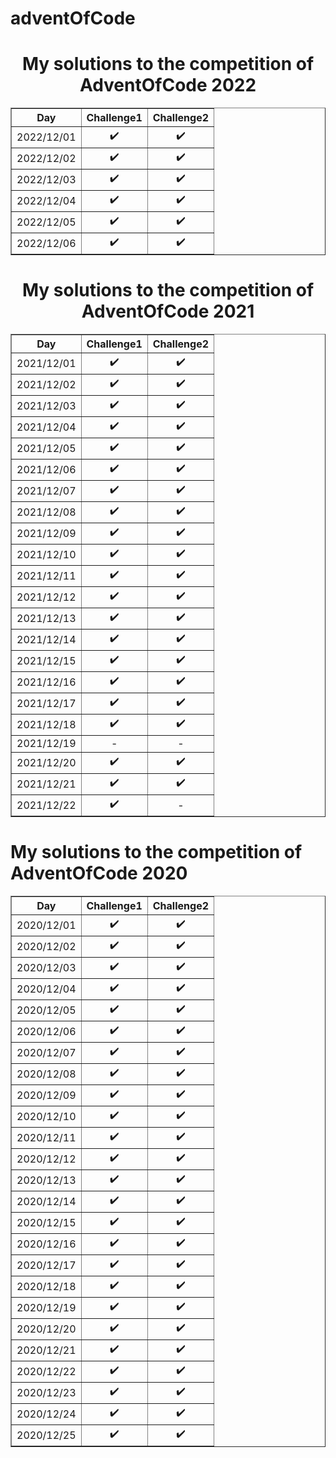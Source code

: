 # adventOfCode
<body>
<div style="text-align: center;">
<h1>My solutions to the competition of AdventOfCode 2022</h1>
<table border="1" style="margin: 0px auto;">
<tr>
    <th>Day</th>
    <th>Challenge1</th> 
    <th>Challenge2</th>
  </tr>
    <tr>
        <td>2022/12/01</td>
		<td style="text-align: center;">&#10004;&#65039;</td>
		<td style="text-align: center;">&#10004;&#65039;</td>
    </tr>
    <tr>
    <td>2022/12/02</td>
        <td style="text-align: center;">&#10004;&#65039;</td>
    	<td style="text-align: center;">&#10004;&#65039;</td>
    </tr>
    <tr>
        <td>2022/12/03</td>
        <td style="text-align: center;">&#10004;&#65039;</td>
        <td style="text-align: center;">&#10004;&#65039;</td>
    </tr>
 <tr>
        <td>2022/12/04</td>
        <td style="text-align: center;">&#10004;&#65039;</td>
        <td style="text-align: center;">&#10004;&#65039;</td>
    </tr>
<tr>
    <td>2022/12/05</td>
    <td style="text-align: center;">&#10004;&#65039;</td>
    <td style="text-align: center;">&#10004;&#65039;</td>
</tr>
<tr>
    <td>2022/12/06</td>
    <td style="text-align: center;">&#10004;&#65039;</td>
    <td style="text-align: center;">&#10004;&#65039;</td>
</tr>
</table>
<h1>My solutions to the competition of AdventOfCode 2021</h1>
<table border="1" style="margin: 0px auto;">
<tr>
    <th>Day</th>
    <th>Challenge1</th> 
    <th>Challenge2</th>
  </tr>
    <tr>
        <td>2021/12/01</td>
		<td style="text-align: center;">&#10004;&#65039;</td>
		<td style="text-align: center;">&#10004;&#65039;</td>
    </tr>
	<tr>
        <td>2021/12/02</td>
		<td style="text-align: center;">&#10004;&#65039;</td>
		<td style="text-align: center;">&#10004;&#65039;</td>
    </tr>
	<tr>
        <td>2021/12/03</td>
		<td style="text-align: center;">&#10004;&#65039;</td>
		<td style="text-align: center;">&#10004;&#65039;</td>
    </tr>
	<tr>
        <td>2021/12/04</td>
		<td style="text-align: center;">&#10004;&#65039;</td>
		<td style="text-align: center;">&#10004;&#65039;</td>
    </tr>
	<tr>
        <td>2021/12/05</td>
		<td style="text-align: center;">&#10004;&#65039;</td>
		<td style="text-align: center;">&#10004;&#65039;</td>
    </tr>
    <tr>
            <td>2021/12/06</td>
    		<td style="text-align: center;">&#10004;&#65039;</td>
    		<td style="text-align: center;">&#10004;&#65039;</td>
        </tr>
        <tr>
        <td>2021/12/07</td>
           <td style="text-align: center;">&#10004;&#65039;</td>
           <td style="text-align: center;">&#10004;&#65039;</td>
        </tr>
        <tr>
        <td>2021/12/08</td>
                   <td style="text-align: center;">&#10004;&#65039;</td>
                   <td style="text-align: center;">&#10004;&#65039;</td>
         </tr>
         <tr>
         <td>2021/12/09</td>
               <td style="text-align: center;">&#10004;&#65039;</td>
               <td style="text-align: center;">&#10004;&#65039;</td>
         </tr>
         <tr>
         <td>2021/12/10</td>
              <td style="text-align: center;">&#10004;&#65039;</td>
              <td style="text-align: center;">&#10004;&#65039;</td>
         </tr>
         <tr>
         <td>2021/12/11</td>
              <td style="text-align: center;">&#10004;&#65039;</td>
              <td style="text-align: center;">&#10004;&#65039;</td>
         </tr>
         <tr>
          <td>2021/12/12</td>
                       <td style="text-align: center;">&#10004;&#65039;</td>
                       <td style="text-align: center;">&#10004;&#65039;</td>
           </tr>
           <tr>
         <td>2021/12/13</td>                       
         <td style="text-align: center;">&#10004;&#65039;</td>
         <td style="text-align: center;">&#10004;&#65039;</td>
         </tr>
         <tr>
         <td>2021/12/14</td>
              <td style="text-align: center;">&#10004;&#65039;</td>
              <td style="text-align: center;">&#10004;&#65039;</td>
         </tr>
         <tr>
         <td>2021/12/15</td>
               <td style="text-align: center;">&#10004;&#65039;</td>
               <td style="text-align: center;">&#10004;&#65039;</td>
         </tr>
         <tr>
         <td>2021/12/16</td>
               <td style="text-align: center;">&#10004;&#65039;</td>
               <td style="text-align: center;">&#10004;&#65039;</td>
         </tr>
         <tr>
          <td>2021/12/17</td>
               <td style="text-align: center;">&#10004;&#65039;</td>
               <td style="text-align: center;">&#10004;&#65039;</td>
         </tr>
         <tr>
         <td>2021/12/18</td>
               <td style="text-align: center;">&#10004;&#65039;</td>
            <td style="text-align: center;">&#10004;&#65039;</td>
         </tr>
         <tr>
          <td>2021/12/19</td>
               <td style="text-align: center;">-</td>
               <td style="text-align: center;">-</td>
          </tr>
          <tr>
          <td>2021/12/20</td>
             <td style="text-align: center;">&#10004;&#65039;</td>
            <td style="text-align: center;">&#10004;&#65039;</td>
          </tr>
          <td>2021/12/21</td>
               <td style="text-align: center;">&#10004;&#65039;</td>
               <td style="text-align: center;">&#10004;&#65039;</td>
          </tr>
          <td>2021/12/22</td>
                <td style="text-align: center;">&#10004;&#65039;</td>
                <td style="text-align: center;">-</td>
          </tr>
    </table>
 </div>
<h1>My solutions to the competition of AdventOfCode 2020</h1>
<table border="1" style="margin: 0px auto;">
<tr>
    <th>Day</th>
    <th>Challenge1</th> 
    <th>Challenge2</th>
  </tr>
    <tr>
        <td>2020/12/01</td>
		<td style="text-align: center;">&#10004;&#65039;</td>
		<td style="text-align: center;">&#10004;&#65039;</td>
    </tr>
	<tr>
        <td>2020/12/02</td>
		<td style="text-align: center;">&#10004;&#65039;</td>
		<td style="text-align: center;">&#10004;&#65039;</td>
    </tr>
	<tr>
        <td>2020/12/03</td>
		<td style="text-align: center;">&#10004;&#65039;</td>
		<td style="text-align: center;">&#10004;&#65039;</td>
    </tr>
	<tr>
        <td>2020/12/04</td>
		<td style="text-align: center;">&#10004;&#65039;</td>
		<td style="text-align: center;">&#10004;&#65039;</td>
    </tr>
	<tr>
        <td>2020/12/05</td>
		<td style="text-align: center;">&#10004;&#65039;</td>
		<td style="text-align: center;">&#10004;&#65039;</td>
    </tr>
	<tr>
        <td>2020/12/06</td>
		<td style="text-align: center;">&#10004;&#65039;</td>
		<td style="text-align: center;">&#10004;&#65039;</td>
    </tr>
	<tr>
        <td>2020/12/07</td>
		<td style="text-align: center;">&#10004;&#65039;</td>
		<td style="text-align: center;">&#10004;&#65039;</td>
    </tr>
	<tr>
        <td>2020/12/08</td>
		<td style="text-align: center;">&#10004;&#65039;</td>
		<td style="text-align: center;">&#10004;&#65039;</td>
    </tr>
	<tr>
        <td>2020/12/09</td>
		<td style="text-align: center;">&#10004;&#65039;</td>
		<td style="text-align: center;">&#10004;&#65039;</td>
    </tr>
	<tr>
        <td>2020/12/10</td>
		<td style="text-align: center;">&#10004;&#65039;</td>
		<td style="text-align: center;">&#10004;&#65039;</td>
    </tr>
	<tr>
        <td>2020/12/11</td>
		<td style="text-align: center;">&#10004;&#65039;</td>
		<td style="text-align: center;">&#10004;&#65039;</td>
    </tr>
	<tr>
        <td>2020/12/12</td>
		<td style="text-align: center;">&#10004;&#65039;</td>
		<td style="text-align: center;">&#10004;&#65039;</td>
    </tr>
	<tr>
        <td>2020/12/13</td>
		<td style="text-align: center;">&#10004;&#65039;</td>
		<td style="text-align: center;">&#10004;&#65039;</td>
    </tr>
	<tr>
        <td>2020/12/14</td>
		<td style="text-align: center;">&#10004;&#65039;</td>
		<td style="text-align: center;">&#10004;&#65039;</td>
    </tr>
	<tr>
        <td>2020/12/15</td>
		<td style="text-align: center;">&#10004;&#65039;</td>
		<td style="text-align: center;">&#10004;&#65039;</td>
    </tr>
	<tr>
        <td>2020/12/16</td>
		<td style="text-align: center;">&#10004;&#65039;</td>
		<td style="text-align: center;">&#10004;&#65039;</td>
    </tr>
	<tr>
        <td>2020/12/17</td>
		<td style="text-align: center;">&#10004;&#65039;</td>
		<td style="text-align: center;">&#10004;&#65039;</td>
    </tr>
	<tr>
        <td>2020/12/18</td>
		<td style="text-align: center;">&#10004;&#65039;</td>
		<td style="text-align: center;">&#10004;&#65039;</td>
    </tr>
	<tr>
        <td>2020/12/19</td>
		<td style="text-align: center;">&#10004;&#65039;</td>
		<td style="text-align: center;">&#10004;&#65039;</td>
    </tr>
	<tr>
        <td>2020/12/20</td>
		<td style="text-align: center;">&#10004;&#65039;</td>
		<td style="text-align: center;">&#10004;&#65039;</td>
    </tr>
	<tr>
        <td>2020/12/21</td>
		<td style="text-align: center;">&#10004;&#65039;</td>
		<td style="text-align: center;">&#10004;&#65039;</td>
    </tr>
	<tr>
        <td>2020/12/22</td>
		<td style="text-align: center;">&#10004;&#65039;</td>
		<td style="text-align: center;">&#10004;&#65039;</td>
    </tr>
	<tr>
        <td>2020/12/23</td>
		<td style="text-align: center;">&#10004;&#65039;</td>
		<td style="text-align: center;">&#10004;&#65039;</td>
    </tr>
	<tr>
        <td>2020/12/24</td>
		<td style="text-align: center;">&#10004;&#65039;</td>
		<td style="text-align: center;">&#10004;&#65039;</td>
    </tr>
	<tr>
        <td>2020/12/25</td>
		<td style="text-align: center;">&#10004;&#65039;</td>
		<td style="text-align: center;">&#10004;&#65039;</td>
    </tr>
	
</table>
</div>
</body>
